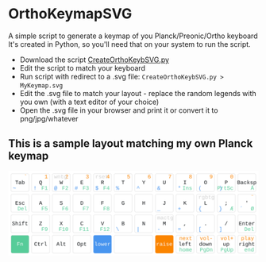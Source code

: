 # OrthoKeymapSVG
A simple script to generate a keymap of you Planck/Preonic/Ortho keyboard
It's created in Python, so you'll need that on your system to run the script.

- Download the script [CreateOrthoKeybSVG.py](CreateOrthoKeybSVG.py)
- Edit the script to match your keyboard
- Run script with redirect to a .svg file: `CreateOrthoKeybSVG.py > MyKeymap.svg`
- Edit the .svg file to match your layout - replace the random legends with you own (with a text editor of your choice)
- Open the .svg file in your browser and print it or convert it to png/jpg/whatever
    
    
    
## This is a sample layout matching my own Planck keymap
![PlanckKeymap](PlanckKeymap.svg)
